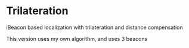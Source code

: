 # Trilateration
iBeacon based localization with trilateration and distance compensation

This version uses my own algorithm, and uses 3 beacons

